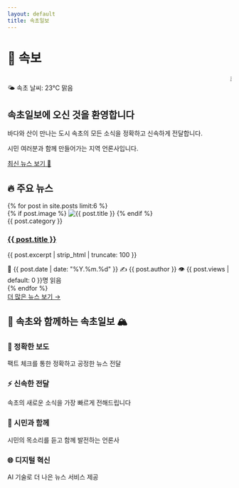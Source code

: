 ```yaml
---
layout: default
title: 속초일보
---
```


<div class="hero-section">
  <h1>🚨 속보</h1>
  <div class="breaking-news">
    <marquee>최신 뉴스가 자동으로 업데이트됩니다 📰</marquee>
  </div>
</div>

<div class="weather-info">
  <span>🌤️ 속초 날씨: 23°C 맑음</span>
</div>

<main class="main-content">
  <section class="welcome-section">
    <h1>속초일보에 오신 것을 환영합니다</h1>
    <p>바다와 산이 만나는 도시 속초의 모든 소식을 정확하고 신속하게 전달합니다.</p>
    <p>시민 여러분과 함께 만들어가는 지역 언론사입니다.</p>
    <a href="/latest/" class="cta-button">최신 뉴스 보기 📰</a>
  </section>

  <section class="latest-news">
    <h2>🔥 주요 뉴스</h2>
    <div class="news-grid">
      {% for post in site.posts limit:6 %}
      <article class="news-card">
        {% if post.image %}
        <img src="{{ post.image }}" alt="{{ post.title }}" class="news-image">
        {% endif %}
        <div class="news-content">
          <span class="category {{ post.category | downcase }}">{{ post.category }}</span>
          <h3><a href="{{ post.url }}">{{ post.title }}</a></h3>
          <p>{{ post.excerpt | strip_html | truncate: 100 }}</p>
          <div class="news-meta">
            <span>📅 {{ post.date | date: "%Y.%m.%d" }}</span>
            <span>✍️ {{ post.author }}</span>
            <span>👁️ {{ post.views | default: 0 }}명 읽음</span>
          </div>
        </div>
      </article>
      {% endfor %}
    </div>
    <div class="more-news">
      <a href="/all-news/">더 많은 뉴스 보기 →</a>
    </div>
  </section>

  <section class="about-section">
    <h2>🌊 속초와 함께하는 속초일보 🏔️</h2>
    <div class="features-grid">
      <div class="feature">
        <h3>📰 정확한 보도</h3>
        <p>팩트 체크를 통한 정확하고 공정한 뉴스 전달</p>
      </div>
      <div class="feature">
        <h3>⚡ 신속한 전달</h3>
        <p>속초의 새로운 소식을 가장 빠르게 전해드립니다</p>
      </div>
      <div class="feature">
        <h3>🤝 시민과 함께</h3>
        <p>시민의 목소리를 듣고 함께 발전하는 언론사</p>
      </div>
      <div class="feature">
        <h3>🌐 디지털 혁신</h3>
        <p>AI 기술로 더 나은 뉴스 서비스 제공</p>
      </div>
    </div>
  </section>
</main> 
